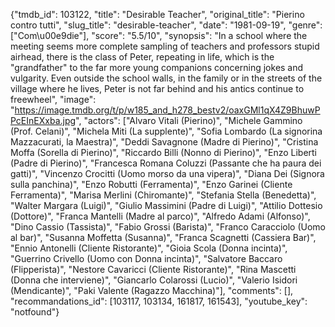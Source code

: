 {"tmdb_id": 103122, "title": "Desirable Teacher", "original_title": "Pierino contro tutti", "slug_title": "desirable-teacher", "date": "1981-09-19", "genre": ["Com\u00e9die"], "score": "5.5/10", "synopsis": "In a school where the meeting seems more complete sampling of teachers and professors stupid airhead, there is the class of Peter, repeating in life, which is the \"grandfather\" to the far more young companions concerning jokes and vulgarity. Even outside the school walls, in the family or in the streets of the village where he lives, Peter is not far behind and his antics continue to freewheel", "image": "https://image.tmdb.org/t/p/w185_and_h278_bestv2/oaxGMl1qX4Z9BhuwPPcEInEXxba.jpg", "actors": ["Alvaro Vitali (Pierino)", "Michele Gammino (Prof. Celani)", "Michela Miti (La supplente)", "Sofia Lombardo (La signorina Mazzacurati, la Maestra)", "Deddi Savagnone (Madre di Pierino)", "Cristina Moffa (Sorella di Pierino)", "Riccardo Billi (Nonno di Pierino)", "Enzo Liberti (Padre di Pierino)", "Francesca Romana Coluzzi (Passante che ha paura dei gatti)", "Vincenzo Crocitti (Uomo morso da una vipera)", "Diana Dei (Signora sulla panchina)", "Enzo Robutti (Ferramenta)", "Enzo Garinei (Cliente Ferramenta)", "Marisa Merlini (Chiromante)", "Stefania Stella (Benedetta)", "Walter Margara (Luigi)", "Giulio Massimini (Padre di Luigi)", "Attilio Dottesio (Dottore)", "Franca Mantelli (Madre al parco)", "Alfredo Adami (Alfonso)", "Dino Cassio (Tassista)", "Fabio Grossi (Barista)", "Franco Caracciolo (Uomo al bar)", "Susanna Moffetta (Susanna)", "Franca Scagnetti (Cassiera Bar)", "Ennio Antonelli (Cliente Ristorante)", "Gioia Scola (Donna incinta)", "Guerrino Crivello (Uomo con Donna incinta)", "Salvatore Baccaro (Flipperista)", "Nestore Cavaricci (Cliente Ristorante)", "Rina Mascetti (Donna che interviene)", "Giancarlo Colarossi (Lucio)", "Valerio Isidori (Mendicante)", "Paki Valente (Ragazzo Macchina)"], "comments": [], "recommandations_id": [103117, 103134, 161817, 161543], "youtube_key": "notfound"}